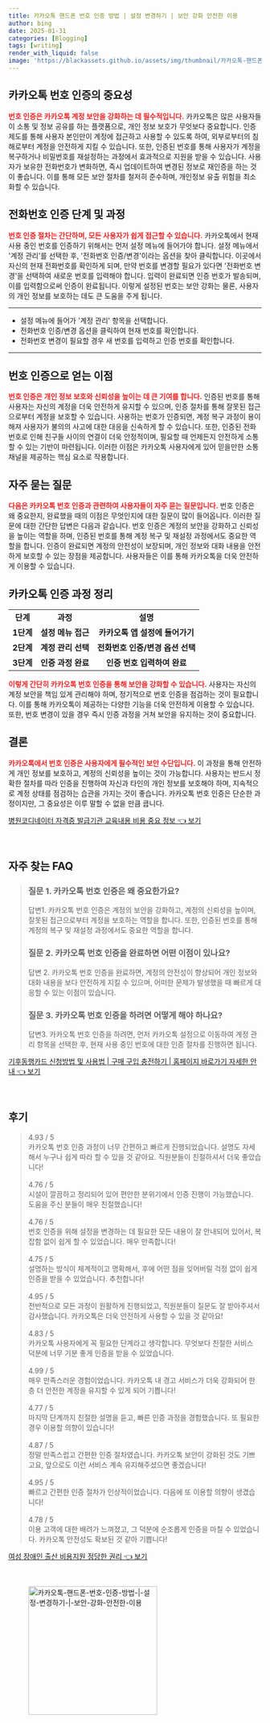 ```yaml
---
title: 카카오톡 핸드폰 번호 인증 방법 | 설정 변경하기 | 보안 강화 안전한 이용
author: bing
date: 2025-01-31
categories: [Blogging]
tags: [writing]
render_with_liquid: false
image: 'https://blackassets.github.io/assets/img/thumbnail/카카오톡-핸드폰-번호-인증-방법-|-설정-변경하기-|-보안-강화-안전한-이용.webp'
---
```



<h2 id='카카오톡_번호_인증의_중요성'>카카오톡 번호 인증의 중요성</h2>

<p><b><span style="color: #ee2323;">번호 인증은 카카오톡 계정 보안을 강화하는 데 필수적입니다.</span></b> 카카오톡은 많은 사용자들이 소통 및 정보 공유를 하는 플랫폼으로, 개인 정보 보호가 무엇보다 중요합니다. 인증 제도를 통해 사용자 본인만이 계정에 접근하고 사용할 수 있도록 하여, 외부로부터의 침해로부터 계정을 안전하게 지킬 수 있습니다. 또한, 인증된 번호를 통해 사용자가 계정을 복구하거나 비밀번호를 재설정하는 과정에서 효과적으로 지원을 받을 수 있습니다. 사용자가 보유한 전화번호가 변화하면, 즉시 업데이트하여 변경된 정보로 재인증을 하는 것이 좋습니다. 이를 통해 모든 보안 절차를 철저히 준수하며, 개인정보 유출 위험을 최소화할 수 있습니다.</p>

<h2 id='전화번호_인증_단계_및_과정'>전화번호 인증 단계 및 과정</h2>

<p><b><span style="color: #ee2323;">번호 인증 절차는 간단하며, 모든 사용자가 쉽게 접근할 수 있습니다.</span></b> 카카오톡에서 현재 사용 중인 번호를 인증하기 위해서는 먼저 설정 메뉴에 들어가야 합니다. 설정 메뉴에서 '계정 관리'를 선택한 후, '전화번호 인증/변경'이라는 옵션을 찾아 클릭합니다. 이곳에서 자신의 현재 전화번호를 확인하게 되며, 만약 번호를 변경할 필요가 있다면 '전화번호 변경'을 선택하여 새로운 번호를 입력해야 합니다. 입력이 완료되면 인증 번호가 발송되며, 이를 입력함으로써 인증이 완료됩니다. 이렇게 설정된 번호는 보안 강화는 물론, 사용자의 개인 정보를 보호하는 데도 큰 도움을 주게 됩니다.</p>

<hr />

<ul>
    <li>설정 메뉴에 들어가 '계정 관리' 항목을 선택합니다.</li>
    <li>전화번호 인증/변경 옵션을 클릭하여 현재 번호를 확인합니다.</li>
    <li>전화번호 변경이 필요할 경우 새 번호를 입력하고 인증 번호를 확인합니다.</li>
</ul>

<hr />

<h2 id='번호_인증으로_얻는_이점'>번호 인증으로 얻는 이점</h2>

<p><b><span style="color: #ee2323;">번호 인증은 개인 정보 보호와 신뢰성을 높이는 데 큰 기여를 합니다.</span></b> 인증된 번호를 통해 사용자는 자신의 계정을 더욱 안전하게 유지할 수 있으며, 인증 절차를 통해 잘못된 접근으로부터 계정을 보호할 수 있습니다. 사용하는 번호가 인증되면, 계정 복구 과정이 용이해져 사용자가 불의의 사고에 대한 대응을 신속하게 할 수 있습니다. 또한, 인증된 전화번호로 인해 친구들 사이의 연결이 더욱 안정적이며, 필요할 때 언제든지 안전하게 소통할 수 있는 기반이 마련됩니다. 이러한 이점은 카카오톡 사용자에게 있어 믿을만한 소통 채널을 제공하는 핵심 요소로 작용합니다.</p>

<h2 id='자주_묻는_질문'>자주 묻는 질문</h2>

<p><b><span style="color: #ee2323;">다음은 카카오톡 번호 인증과 관련하여 사용자들이 자주 묻는 질문입니다.</span></b> 번호 인증은 왜 중요한지, 완료했을 때의 이점은 무엇인지에 대한 질문이 많이 들어옵니다. 이러한 질문에 대한 간단한 답변은 다음과 같습니다. 번호 인증은 계정의 보안을 강화하고 신뢰성을 높이는 역할을 하며, 인증된 번호를 통해 계정 복구 및 재설정 과정에서도 중요한 역할을 합니다. 인증이 완료되면 계정의 안전성이 보장되며, 개인 정보와 대화 내용을 안전하게 보호할 수 있는 장점을 제공합니다. 사용자들은 이를 통해 카카오톡을 더욱 안전하게 이용할 수 있습니다.</p>

<h2 id='카카오톡_인증_과정_정리'>카카오톡 인증 과정 정리</h2>

<table>
    <tr>
        <td style="text-align: center; height: 17px;"><b>단계</b></td>
        <td style="text-align: center; height: 17px;"><b>과정</b></td>
        <td style="text-align: center; height: 17px;"><b>설명</b></td>
    </tr>
    <tr>
        <td style="text-align: center; height: 17px;"><b>1단계</b></td>
        <td style="text-align: center; height: 17px;"><b>설정 메뉴 접근</b></td>
        <td style="text-align: center; height: 17px;"><b>카카오톡 앱 설정에 들어가기</b></td>
    </tr>
    <tr>
        <td style="text-align: center; height: 17px;"><b>2단계</b></td>
        <td style="text-align: center; height: 17px;"><b>계정 관리 선택</b></td>
        <td style="text-align: center; height: 17px;"><b>전화번호 인증/변경 옵션 선택</b></td>
    </tr>
    <tr>
        <td style="text-align: center; height: 17px;"><b>3단계</b></td>
        <td style="text-align: center; height: 17px;"><b>인증 과정 완료</b></td>
        <td style="text-align: center; height: 17px;"><b>인증 번호 입력하여 완료</b></td>
    </tr>
</table>

<p><b><span style="color: #ee2323;">이렇게 간단히 카카오톡 번호 인증을 통해 보안을 강화할 수 있습니다.</span></b> 사용자는 자신의 계정 보안을 책임 있게 관리해야 하며, 정기적으로 번호 인증을 점검하는 것이 필요합니다. 이를 통해 카카오톡이 제공하는 다양한 기능을 더욱 안전하게 이용할 수 있습니다. 또한, 번호 변경이 있을 경우 즉시 인증 과정을 거쳐 보안을 유지하는 것이 중요합니다.</p>

<h2 id='결론'>결론</h2>

<p><b><span style="color: #ee2323;">카카오톡에서 번호 인증은 사용자에게 필수적인 보안 수단입니다.</span></b> 이 과정을 통해 안전하게 개인 정보를 보호하고, 계정의 신뢰성을 높이는 것이 가능합니다. 사용자는 반드시 정확한 절차를 따라 인증을 진행하여 자신과 타인의 개인 정보를 보호해야 하며, 지속적으로 계정 상태를 점검하는 습관을 가지는 것이 좋습니다. 카카오톡 번호 인증은 단순한 과정이지만, 그 중요성은 이루 말할 수 없을 만큼 큽니다.</p>


<p><a class="click-button" title="병원코디네이터 자격증 발급기관 교육내용 비용 중요 정보" href="https://blackassets.github.io/posts/%EB%B3%91%EC%9B%90%EC%BD%94%EB%94%94%EB%84%A4%EC%9D%B4%ED%84%B0-%EC%9E%90%EA%B2%A9%EC%A6%9D-%EB%B0%9C%EA%B8%89%EA%B8%B0%EA%B4%80-%EA%B5%90%EC%9C%A1%EB%82%B4%EC%9A%A9-%EB%B9%84%EC%9A%A9-%EC%A4%91%EC%9A%94-%EC%A0%95%EB%B3%B4/" rel="dofollow">병원코디네이터 자격증 발급기관 교육내용 비용 중요 정보 👈 보기</a></p><br>
<h2 id='자주_찾는_FAQ'>자주 찾는 FAQ</h2>
<div itemscope="" itemtype="https://schema.org/FAQPage"> 
<blockquote> 
<div itemscope="" itemprop="mainEntity" itemtype="https://schema.org/Question"> 
<h3 itemprop="name">질문 1. 카카오톡 번호 인증은 왜 중요한가요?</h3> 
<div itemscope="" itemprop="acceptedAnswer" itemtype="https://schema.org/Answer"> 
<span itemprop="text"> 
<p>답변1. 카카오톡 번호 인증은 계정의 보안을 강화하고, 계정의 신뢰성을 높이며, 잘못된 접근으로부터 계정을 보호하는 역할을 합니다. 또한, 인증된 번호를 통해 계정의 복구 및 재설정 과정에서도 중요한 역할을 합니다.</p> 
</span> 
</div> 
</div> 
<div itemscope="" itemprop="mainEntity" itemtype="https://schema.org/Question"> 
<h3 itemprop="name">질문 2. 카카오톡 번호 인증을 완료하면 어떤 이점이 있나요?</h3> 
<div itemscope="" itemprop="acceptedAnswer" itemtype="https://schema.org/Answer"> 
<span itemprop="text"> 
<p>답변 2. 카카오톡 번호 인증을 완료하면, 계정의 안전성이 향상되어 개인 정보와 대화 내용을 보다 안전하게 지킬 수 있으며, 어떠한 문제가 발생했을 때 빠르게 대응할 수 있는 이점이 있습니다.</p> 
</span> 
</div> 
</div> 
<div itemscope="" itemprop="mainEntity" itemtype="https://schema.org/Question"> 
<h3 itemprop="name">질문 3. 카카오톡 번호 인증을 하려면 어떻게 해야 하나요?</h3> 
<div itemscope="" itemprop="acceptedAnswer" itemtype="https://schema.org/Answer"> 
<span itemprop="text"> 
<p>답변3. 카카오톡 번호 인증을 하려면, 먼저 카카오톡 설정으로 이동하여 계정 관리 항목을 선택한 후, 현재 사용 중인 번호에 대한 인증 절차를 진행하면 됩니다.</p> 
</span> 
</div> 
</div> 
</blockquote> 
</div>
<p><a class="click-button" title="기후동행카드 신청방법 및 사용법 | 구매 구입 충전하기 | 홈페이지 바로가기 자세한 안내" href="https://blackassets.github.io/posts/%EA%B8%B0%ED%9B%84%EB%8F%99%ED%96%89%EC%B9%B4%EB%93%9C-%EC%8B%A0%EC%B2%AD%EB%B0%A9%EB%B2%95-%EB%B0%8F-%EC%82%AC%EC%9A%A9%EB%B2%95-%EA%B5%AC%EB%A7%A4-%EA%B5%AC%EC%9E%85-%EC%B6%A9%EC%A0%84%ED%95%98%EA%B8%B0-%ED%99%88%ED%8E%98%EC%9D%B4%EC%A7%80-%EB%B0%94%EB%A1%9C%EA%B0%80%EA%B8%B0-%EC%9E%90%EC%84%B8%ED%95%9C-%EC%95%88%EB%82%B4/" rel="dofollow">기후동행카드 신청방법 및 사용법 | 구매 구입 충전하기 | 홈페이지 바로가기 자세한 안내 👈 보기</a></p><br>
<h2 id='후기'>후기</h2>
<div itemscope itemtype="https://schema.org/Product">
  <blockquote>
  <div itemprop="review" itemscope itemtype="https://schema.org/Review">
      <div itemprop="reviewRating" itemscope itemtype="https://schema.org/Rating"> <span itemprop="ratingValue">4.93</span> / <span itemprop="bestRating">5</span> </div>
      <span itemprop="reviewBody">카카오톡 번호 인증 과정이 너무 간편하고 빠르게 진행되었습니다. 설명도 자세해서 누구나 쉽게 따라 할 수 있을 것 같아요. 직원분들이 친절하셔서 더욱 좋았습니다!</span>
  </div>
  <br>
  <div itemprop="review" itemscope itemtype="https://schema.org/Review">
      <div itemprop="reviewRating" itemscope itemtype="https://schema.org/Rating"> <span itemprop="ratingValue">4.76</span> / <span itemprop="bestRating">5</span> </div>
      <span itemprop="reviewBody">시설이 깔끔하고 정리되어 있어 편안한 분위기에서 인증 진행이 가능했습니다. 도움을 주신 분들이 매우 친절했습니다!</span>
  </div>
  <br>
  <div itemprop="review" itemscope itemtype="https://schema.org/Review">
      <div itemprop="reviewRating" itemscope itemtype="https://schema.org/Rating"> <span itemprop="ratingValue">4.76</span> / <span itemprop="bestRating">5</span> </div>
      <span itemprop="reviewBody">번호 인증을 위해 설정을 변경하는 데 필요한 모든 내용이 잘 안내되어 있어서, 복잡함 없이 쉽게 할 수 있었습니다. 매우 만족합니다!</span>
  </div>
  <br>
  <div itemprop="review" itemscope itemtype="https://schema.org/Review">
      <div itemprop="reviewRating" itemscope itemtype="https://schema.org/Rating"> <span itemprop="ratingValue">4.75</span> / <span itemprop="bestRating">5</span> </div>
      <span itemprop="reviewBody">설명하는 방식이 체계적이고 명확해서, 후에 어떤 점을 잊어버릴 걱정 없이 쉽게 인증을 받을 수 있었습니다. 추천합니다!</span>
  </div>
  <br>
  <div itemprop="review" itemscope itemtype="https://schema.org/Review">
      <div itemprop="reviewRating" itemscope itemtype="https://schema.org/Rating"> <span itemprop="ratingValue">4.95</span> / <span itemprop="bestRating">5</span> </div>
      <span itemprop="reviewBody">전반적으로 모든 과정이 원활하게 진행되었고, 직원분들이 질문도 잘 받아주셔서 감사했습니다. 카카오톡은 더욱 안전하게 사용할 수 있을 것 같아요!</span>
  </div>
  <br>
  <div itemprop="review" itemscope itemtype="https://schema.org/Review">
      <div itemprop="reviewRating" itemscope itemtype="https://schema.org/Rating"> <span itemprop="ratingValue">4.83</span> / <span itemprop="bestRating">5</span> </div>
      <span itemprop="reviewBody">카카오톡 사용자에게 꼭 필요한 단계라고 생각합니다. 무엇보다 친절한 서비스 덕분에 너무 기분 좋게 인증을 받을 수 있었습니다.</span>
  </div>
  <br>
  <div itemprop="review" itemscope itemtype="https://schema.org/Review">
      <div itemprop="reviewRating" itemscope itemtype="https://schema.org/Rating"> <span itemprop="ratingValue">4.99</span> / <span itemprop="bestRating">5</span> </div>
      <span itemprop="reviewBody">매우 만족스러운 경험이었습니다. 카카오톡 내 경고 서비스가 더욱 강화되어 한층 더 안전한 계정을 유지할 수 있게 되어 기쁩니다!</span>
  </div>
  <br>
  <div itemprop="review" itemscope itemtype="https://schema.org/Review">
      <div itemprop="reviewRating" itemscope itemtype="https://schema.org/Rating"> <span itemprop="ratingValue">4.77</span> / <span itemprop="bestRating">5</span> </div>
      <span itemprop="reviewBody">마지막 단계까지 친절한 설명을 듣고, 빠른 인증 과정을 경험했습니다. 또 필요한 경우 이용할 의향이 있습니다!</span>
  </div>
  <br>
  <div itemprop="review" itemscope itemtype="https://schema.org/Review">
      <div itemprop="reviewRating" itemscope itemtype="https://schema.org/Rating"> <span itemprop="ratingValue">4.87</span> / <span itemprop="bestRating">5</span> </div>
      <span itemprop="reviewBody">정말 만족스럽고 간편한 인증 절차였습니다. 카카오톡 보안이 강화된 것도 기쁘고요, 앞으로도 이런 서비스 계속 유지해주셨으면 좋겠습니다!</span>
  </div>
  <br>
  <div itemprop="review" itemscope itemtype="https://schema.org/Review">
      <div itemprop="reviewRating" itemscope itemtype="https://schema.org/Rating"> <span itemprop="ratingValue">4.95</span> / <span itemprop="bestRating">5</span> </div>
      <span itemprop="reviewBody">빠르고 간편한 인증 절차가 인상적이었습니다. 다음에 또 이용할 의향이 생겼습니다!</span>
  </div>
  <br>
  <div itemprop="review" itemscope itemtype="https://schema.org/Review">
      <div itemprop="reviewRating" itemscope itemtype="https://schema.org/Rating"> <span itemprop="ratingValue">4.78</span> / <span itemprop="bestRating">5</span> </div>
      <span itemprop="reviewBody">이용 고객에 대한 배려가 느껴졌고, 그 덕분에 순조롭게 인증을 마칠 수 있었습니다. 카카오톡 안전성도 확보된 것 같아 기쁩니다!</span>
  </div>
  </blockquote>
</div>
<p><a class="click-button" title="여성 장애인 출산 비용지원 정당한 권리" href="https://blackassets.github.io/posts/%EC%97%AC%EC%84%B1-%EC%9E%A5%EC%95%A0%EC%9D%B8-%EC%B6%9C%EC%82%B0-%EB%B9%84%EC%9A%A9%EC%A7%80%EC%9B%90-%EC%A0%95%EB%8B%B9%ED%95%9C-%EA%B6%8C%EB%A6%AC/" rel="dofollow">여성 장애인 출산 비용지원 정당한 권리 👈 보기</a></p><br>
<figure class="image"><img src="https://blackassets.github.io/assets/img/thumbnail/카카오톡-핸드폰-번호-인증-방법-|-설정-변경하기-|-보안-강화-안전한-이용.webp" alt="카카오톡-핸드폰-번호-인증-방법-|-설정-변경하기-|-보안-강화-안전한-이용" width="256" height="256"></figure>